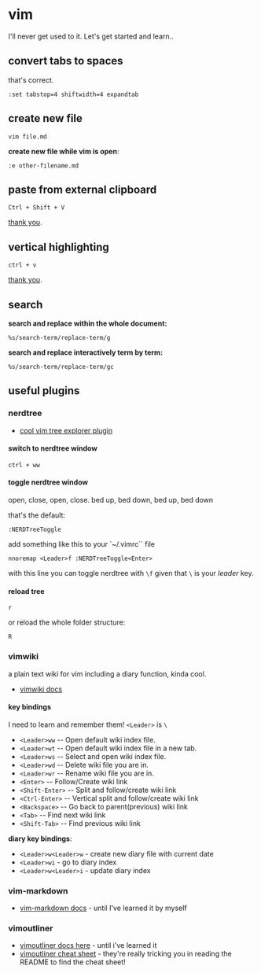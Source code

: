 # vim

I'll never get used to it. Let's get started and learn..

## convert tabs to spaces

that's correct.

```
:set tabstop=4 shiftwidth=4 expandtab
```

## create new file

```
vim file.md
```

**create new file while vim is open**:

```
:e other-filename.md
```

## paste from external clipboard

```
Ctrl + Shift + V
```

[thank you](https://www.256kilobytes.com/content/show/10503/5-tasks-you-didnt-know-you-could-do-with-vim).

## vertical highlighting

```
ctrl + v
```

[thank you](https://www.256kilobytes.com/content/show/10503/5-tasks-you-didnt-know-you-could-do-with-vim).

## search

**search and replace within the whole document:**

```
%s/search-term/replace-term/g
```

**search and replace interactively term by term:**

```
%s/search-term/replace-term/gc
```

## useful plugins

### nerdtree

* [cool vim tree explorer plugin](https://github.com/scrooloose/nerdtree)

#### switch to nerdtree window

```
ctrl + ww
```

#### toggle nerdtree window

open, close, open, close. bed up, bed down, bed up, bed down

that's the default:

```
:NERDTreeToggle
```

add something like this to your `~/.vimrc`` file

```
nnoremap <Leader>f :NERDTreeToggle<Enter>
```

with this line you can toggle nerdtree with `\f` given that `\` is your *leader* key.

#### reload tree

```
r
```

or reload the whole folder structure:

```
R
```

### vimwiki

a plain text wiki for vim including a diary function, kinda cool.

* [vimwiki docs](https://github.com/vimwiki/vimwiki)

#### key bindings

I need to learn and remember them! `<Leader>` is `\`

* `<Leader>ww` -- Open default wiki index file.
* `<Leader>wt` -- Open default wiki index file in a new tab.
* `<Leader>ws` -- Select and open wiki index file.
* `<Leader>wd` -- Delete wiki file you are in.
* `<Leader>wr` -- Rename wiki file you are in.
* `<Enter>` -- Follow/Create wiki link
* `<Shift-Enter>` -- Split and follow/create wiki link
* `<Ctrl-Enter>` -- Vertical split and follow/create wiki link
* `<Backspace>` -- Go back to parent(previous) wiki link
* `<Tab>` -- Find next wiki link
* `<Shift-Tab>` -- Find previous wiki link
 
**diary key bindings**:

* `<Leader>w<Leader>w` - create new diary file with current date
* `<Leader>wi` - go to diary index
* `<Leader>w<Leader>i` - update diary index

### vim-markdown

* [vim-markdown docs](https://github.com/plasticboy/vim-markdown) - until I've learned it by myself

### vimoutliner

* [vimoutliner docs here](https://github.com/vimoutliner/vimoutliner) - until i've learned it
* [vimoutliner cheat sheet](https://github.com/vimoutliner/vimoutliner/blob/master/doc/votl_cheatsheet.txt) - they're really tricking you in reading the README to find the cheat sheet!
